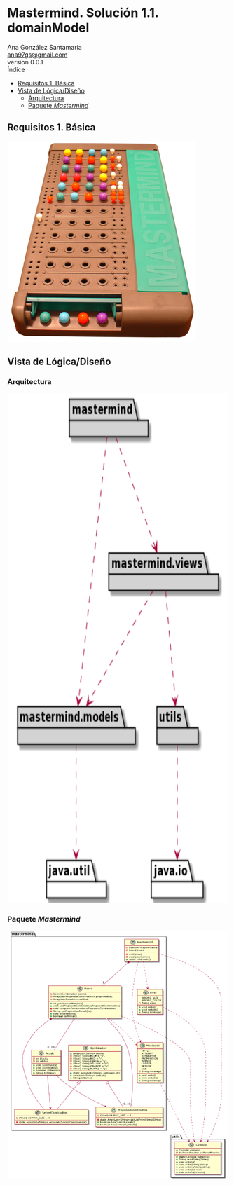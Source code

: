 <!DOCTYPE html>
<html lang="en">
<head>
  <meta charset="UTF-8">
  <meta http-equiv="X-UA-Compatible" content="IE=edge">
  <meta name="viewport" content="width=device-width, initial-scale=1.0">
  <meta name="author" content="Ana González Santamaría">
  <link rel="stylesheet" href="https://fonts.googleapis.com/css?          family=Open+Sans:300,300italic,400,400italic,600,600italic%7CNoto+Serif:400,400italic,700,700italic%7CDroid+Sans+Mono:400,700">
  <link rel="stylesheet" href="https://cdnjs.cloudflare.com/ajax/libs/font-awesome/4.7.0/css/font-awesome.min.css">
</head>
<body>
  <h1>Mastermind. Solución 1.1. domainModel</h1>
  <div class="details">
    <span id="author" class="author">Ana González Santamaría</span><br>
    <span id="email" class="email"><a href="mailto:ana97gs@gmail.com">ana97gs@gmail.com</a></span><br>
    <span id="revnumber">version 0.0.1</span>
  </div>
  <div id="toc" class="toc">
    <div id="toctitle">Índice</div>
      <ul class="sectlevel1">
        <li><a href="#requisitos-1-básica">Requisitos 1. Básica</a></li>
        <li><a href="#vista-de-lógicadiseño">Vista de Lógica/Diseño</a>
          <ul class="sectlevel2">
            <li><a href="#arquitectura">Arquitectura</a></li>
            <li><a href="#paquete-mastermind">Paquete <em>Mastermind</em></a></li>
          </ul>
        </li>
      </ul>
    </div>
  </div>
  <div id="content">
    <div class="sect1">
      <h2 id="requisitos-1-básica">Requisitos 1. Básica</h2>
      <div class="sectionbody">
        <div class="imageblock">
          <div class="content">
            <img src="images/Mastermind.jpg" alt="Mastermind" width="430" height="460">
          </div>
        </div>
      </div>
    </div>
    <div class="sect1">
      <h2 id="vista-de-lógicadiseño">Vista de Lógica/Diseño</h2>
      <div class="sectionbody">
        <div class="sect2">
          <h3 id="arquitectura">Arquitectura</h3>
          <div class="imageblock" style="text-align: center">
            <div class="content">
              <img src="images/arquitectura.png" alt="MastermindArquitecture" width="800" height="1165">
            </div>
          </div>
        </div>
        <div class="sect2">
          <h3 id="paquete-mastermind">Paquete <em>Mastermind</em></h3>
          <div class="imageblock">
            <div class="content">
              <img src="images/diagrama_clases_domainModel.png" alt="classesMastermind" width="1100" height="566">
            </div>
          </div>
        </div>
      </div>
  </div>
</body>
</html>
